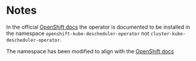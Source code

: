 # Notes

In the official [OpenShift docs](https://docs.openshift.com/container-platform/4.12/nodes/scheduling/nodes-descheduler.html)
the operator is documented to be installed in the namespace
`openshift-kube-descheduler-operator` not
`cluster-kube-descheduler-operator`.

The namespace has been modified to align with the [OpenShift docs](https://docs.openshift.com/container-platform/4.12/nodes/sche.duling/nodes-descheduler.html)
